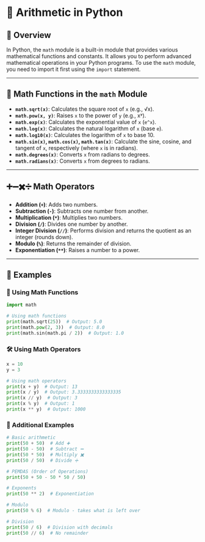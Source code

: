 # 🧮 Arithmetic in Python

## 📘 Overview

In Python, the `math` module is a built-in module that provides various mathematical functions and constants. It allows you to perform advanced mathematical operations in your Python programs. To use the `math` module, you need to import it first using the `import` statement.

---

## 🔢 Math Functions in the `math` Module

- **`math.sqrt(x)`**: Calculates the square root of `x` (e.g., √x).
- **`math.pow(x, y)`**: Raises `x` to the power of `y` (e.g., xʸ).
- **`math.exp(x)`**: Calculates the exponential value of `x` (`e^x`).
- **`math.log(x)`**: Calculates the natural logarithm of `x` (base `e`).
- **`math.log10(x)`**: Calculates the logarithm of `x` to base 10.
- **`math.sin(x)`, `math.cos(x)`, `math.tan(x)`**: Calculate the sine, cosine, and tangent of `x`, respectively (where `x` is in radians).
- **`math.degrees(x)`**: Converts `x` from radians to degrees.
- **`math.radians(x)`**: Converts `x` from degrees to radians.

---

## ➕➖✖️➗ Math Operators

- **Addition (`+`)**: Adds two numbers.
- **Subtraction (`-`)**: Subtracts one number from another.
- **Multiplication (`*`)**: Multiplies two numbers.
- **Division (`/`)**: Divides one number by another.
- **Integer Division (`//`)**: Performs division and returns the quotient as an integer (rounds down).
- **Modulo (`%`)**: Returns the remainder of division.
- **Exponentiation (`**`)**: Raises a number to a power.

---

## 📝 Examples

### 🧠 Using Math Functions

```python
import math

# Using math functions
print(math.sqrt(25))  # Output: 5.0
print(math.pow(2, 3))  # Output: 8.0
print(math.sin(math.pi / 2))  # Output: 1.0
```

### 🛠️ Using Math Operators

```python
x = 10
y = 3

# Using math operators
print(x + y)  # Output: 13
print(x / y)  # Output: 3.3333333333333335
print(x // y)  # Output: 3
print(x % y)  # Output: 1
print(x ** y)  # Output: 1000
```

### 🎯 Additional Examples

```python
# Basic arithmetic
print(50 + 50)  # Add ➕
print(50 - 50)  # Subtract ➖
print(50 * 50)  # Multiply ✖️
print(50 / 50)  # Divide ➗

# PEMDAS (Order of Operations)
print(50 + 50 - 50 * 50 / 50)

# Exponents
print(50 ** 2)  # Exponentiation

# Modulo
print(50 % 6)  # Modulo - takes what is left over

# Division
print(50 / 6)  # Division with decimals
print(50 // 6)  # No remainder
```
